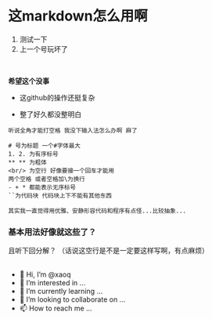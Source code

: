# 这markdown怎么用啊
1. 测试一下
2. 上一个号玩坏了  
<br/>

**希望这个没事**  
- 这github的操作还挺复杂
* 整了好久都没整明白   

```
听说全角才能打空格 我没下输入法怎么办啊 麻了

# 号为标题 一个#字体最大
1. 2. 为有序标号
** ** 为粗体
<br/> 为空行 好像要接一个回车才能用
两个空格 或者空格加\为换行
- + * 都能表示无序标号
``为代码块 代码块上下不能有其他东西
```
`其实我一直觉得用优雅、安静形容代码和程序有点怪...比较抽象...`

### 基本用法好像就这些了？
且听下回分解？ （话说这空行是不是一定要这样写啊，有点麻烦）  
<br/>

- 👋 Hi, I’m @xaoq
- 👀 I’m interested in ...
- 🌱 I’m currently learning ...
- 💞️ I’m looking to collaborate on ...
- 📫 How to reach me ...

<!---
xaoq/xaoq is a ✨ special ✨ repository because its `README.md` (this file) appears on your GitHub profile.
You can click the Preview link to take a look at your changes.
--->
